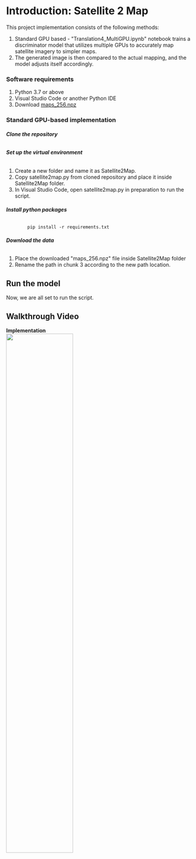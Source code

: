 # **Introduction: Satellite 2 Map**
This project implementation consists of the following methods:
1. Standard GPU based - "Translation4_MultiGPU.ipynb" notebook trains a discriminator model that utilizes multiple GPUs to accurately map satellite imagery to simpler maps. 
2. The generated image is then compared to the actual mapping, and the model adjusts itself accordingly.

### **Software requirements**
1. Python 3.7 or above
2. Visual Studio Code or another Python IDE
3. Download [maps_256.npz](https://gmuedu.sharepoint.com/sites/REU-GRP/Shared%20Documents/General/Image%20Mapping/maps_256.npz)

### **Standard GPU-based implementation**

###### **Clone the repository**

###### **Set up the virtual environment**
1. Create a new folder and name it as Satellite2Map.
2. Copy satellite2map.py from cloned repository and place it inside Satellite2Map folder.
3. In Visual Studio Code, open satellite2map.py in preparation to run the script. 

###### **Install python packages**
      
            pip install -r requirements.txt      

###### **Download the data**
1. Place the downloaded "maps_256.npz" file inside Satellite2Map folder
2. Rename the path in chunk 3 according to the new path location.

## **Run the model**
Now, we are all set to run the script.

## **Walkthrough Video**
**Implementation**\
[<img src="https://github.com/stccenter/Satellite2Map/blob/main/Images/Videos.jpg" width="60%">](https://youtu.be/W8YkFw8Y_ew)
